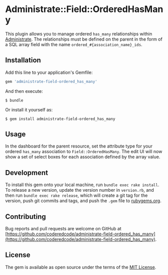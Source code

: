 # Administrate::Field::OrderedHasMany

This plugin allows you to manage ordered `has_many` relationships within [Administrate](https://github.com/thoughtbot/administrate). The relationships must be defined on the parent in the form of a SQL array field with the name `ordered_#{association_name}_ids`.

## Installation

Add this line to your application's Gemfile:

```ruby
gem 'administrate-field-ordered_has_many'
```

And then execute:

    $ bundle

Or install it yourself as:

    $ gem install administrate-field-ordered_has_many

## Usage

In the dashboard for the parent resource, set the attribute type for your ordered `has_many` association to `Field::OrderedHasMany`. The edit UI will now show a set of select boxes for each association defined by the array value.

## Development

To install this gem onto your local machine, run `bundle exec rake install`. To release a new version, update the version number in `version.rb`, and then run `bundle exec rake release`, which will create a git tag for the version, push git commits and tags, and push the `.gem` file to [rubygems.org](https://rubygems.org).

## Contributing

Bug reports and pull requests are welcome on GitHub at [https://github.com/coderedcode/administrate-field-ordered_has_many](https://github.com/coderedcode/administrate-field-ordered_has_many).

## License

The gem is available as open source under the terms of the [MIT License](https://opensource.org/licenses/MIT).
